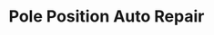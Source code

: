 ---
title: "Pole Position Auto Repair"
url: /baltimore/pole-position-auto-repair/
shop: car repair
---